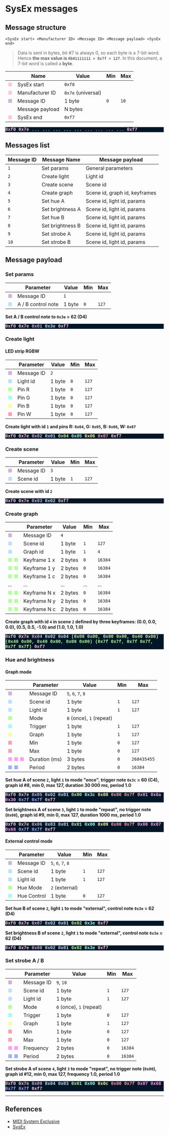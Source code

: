 # SysEx messages

## Message structure

`<SysEx start> <Manufacturer ID> <Message ID> <Message payload> <SysEx end>`

> Data is sent in bytes, bit #7 is always 0, so each byte is a 7-bit word. Hence **the max value is `0b01111111 = 0x7f = 127`**. In this document, a 7-bit word is called a **byte**.

|                              | Name            | Value              | Min | Max  |
| ---------------------------- | --------------- | ------------------ | --- | ---- |
| <span class="start">■</span> | SysEx start     | `0xf0`             |     |      |
| <span class="start">■</span> | Manufacturer ID | `0x7e` (universal) |     |      |
| <span class="first">■</span> | Message ID      | 1 byte             | `0` | `10` |
|                              | Message payload | N bytes            |     |      |
| <span class="end">■</span>   | SysEx end       | `0xf7`             |     |      |

<p class="code">
<span class="start">0xf0 0x7e</span>
<span class="first">...</span>
<span class="second">...</span>
<span class="third">...</span>
<span class="fourth">...</span>
<span class="fifth">...</span>
<span class="sixth">...</span>
<span class="seventh">...</span>
<span class="eighth">...</span>
<span class="ninth">...</span>
<span class="end">0xf7</span>
</p>

## Messages list

| Message ID | Message Name     | Message payload               |
| ---------- | ---------------- | ----------------------------- |
| `1`        | Set params       | General parameters            |
| `2`        | Create light     | Light id                      |
| `3`        | Create scene     | Scene id                      |
| `4`        | Create graph     | Scene id, graph id, keyframes |
| `5`        | Set hue A        | Scene id, light id, params    |
| `6`        | Set brightness A | Scene id, light id, params    |
| `7`        | Set hue B        | Scene id, light id, params    |
| `8`        | Set brightness B | Scene id, light id, params    |
| `9`        | Set strobe A     | Scene id, light id, params    |
| `10`       | Set strobe B     | Scene id, light id, params    |

## Message payload

### Set params

|                               | Parameter          | Value  | Min | Max   |
| ----------------------------- | ------------------ | ------ | --- | ----- |
| <span class="first">■</span>  | Message ID         | `1`    |
| <span class="second">■</span> | A / B control note | 1 byte | `0` | `127` |

**Set A / B control note to `0x3e` = 62 (D4)**

<p class="code">
<span class="start">0xf0 0x7e</span>
<span class="first">0x01</span>
<span class="second">0x3e</span>
<span class="end">0xf7</span>

### Create light

#### LED strip RGBW

|                               | Parameter  | Value  | Min | Max   |
| ----------------------------- | ---------- | ------ | --- | ----- |
| <span class="first">■</span>  | Message ID | `2`    |
| <span class="second">■</span> | Light id   | 1 byte | `0` | `127` |
| <span class="third">■</span>  | Pin R      | 1 byte | `0` | `127` |
| <span class="fourth">■</span> | Pin G      | 1 byte | `0` | `127` |
| <span class="fifth">■</span>  | Pin B      | 1 byte | `0` | `127` |
| <span class="sixth">■</span>  | Pin W      | 1 byte | `0` | `127` |

**Create light with id `1` and pins R: `0x04`, G: `0x05`, B: `0x06`, W: `0x07`**

<p class="code">
<span class="start">0xf0 0x7e</span>
<span class="first">0x02</span>
<span class="second">0x01</span>
<span class="third">0x04</span>
<span class="fourth">0x05</span>
<span class="fifth">0x06</span>
<span class="sixth">0x07</span>
<span class="end">0xf7</span>

### Create scene

|                               | Parameter  | Value  | Min | Max   |
| ----------------------------- | ---------- | ------ | --- | ----- |
| <span class="first">■</span>  | Message ID | `3`    |
| <span class="second">■</span> | Scene id   | 1 byte | `1` | `127` |

**Create scene with id `2`**

<p class="code">
<span class="start">0xf0 0x7e</span>
<span class="first">0x03</span>
<span class="second">0x02</span>
<span class="end">0xf7</span>
</p>

### Create graph

|                                | Parameter    | Value   | Min | Max     |
| ------------------------------ | ------------ | ------- | --- | ------- |
| <span class="first">■</span>   | Message ID   | `4`     |
| <span class="second">■</span>  | Scene id     | 1 byte  | `1` | `127`   |
| <span class="second">■</span>  | Graph id     | 1 byte  | `1` | `4`     |
| <span class="third">■ ■</span> | Keyframe 1 x | 2 bytes | `0` | `16384` |
| <span class="third">■ ■</span> | Keyframe 1 y | 2 bytes | `0` | `16384` |
| <span class="third">■ ■</span> | Keyframe 1 c | 2 bytes | `0` | `16384` |
| ...                            | ...          | ...     | ... | ...     |
| <span class="third">■ ■</span> | Keyframe N x | 2 bytes | `0` | `16384` |
| <span class="third">■ ■</span> | Keyframe N y | 2 bytes | `0` | `16384` |
| <span class="third">■ ■</span> | Keyframe N c | 2 bytes | `0` | `16384` |

**Create graph with id `4` in scene `2` defined by three keyframes: (0.0, 0.0, 0.0), (0.5, 0.5, -1.0) and (1.0, 1.0, 1.0)**

<p class="code">
<span class="start">0xf0 0x7e</span>
<span class="first">0x04</span>
<span class="second">0x02 0x04</span>
<span class="third">
(0x00 0x00, 0x00 0x00, 0x40 0x00) (0x40 0x00, 0x40 0x00, 0x00 0x00) (0x7f 0x7f, 0x7f 0x7f, 0x7f 0x7f)
</span>
<span class="end">0xf7</span>
</p>

### Hue and brightness

#### Graph mode

|                                   | Parameter     | Value                    | Min | Max         |
| --------------------------------- | ------------- | ------------------------ | --- | ----------- |
| <span class="first">■</span>      | Message ID    | `5`, `6`, `7`, `8`       |
| <span class="second">■</span>     | Scene id      | 1 byte                   | `1` | `127`       |
| <span class="second">■</span>     | Light id      | 1 byte                   | `1` | `127`       |
| <span class="third">■</span>      | Mode          | `0` (once), `1` (repeat) |
| <span class="fourth">■</span>     | Trigger       | 1 byte                   | `1` | `127`       |
| <span class="fifth">■</span>      | Graph         | 1 byte                   | `1` | `127`       |
| <span class="sixth">■</span>      | Min           | 1 byte                   | `0` | `127`       |
| <span class="seventh">■</span>    | Max           | 1 byte                   | `0` | `127`       |
| <span class="eighth">■ ■ ■</span> | Duration (ms) | 3 bytes                  | `0` | `268435455` |
| <span class="ninth">■ ■</span>    | Period        | 2 bytes                  | `0` | `16384`     |

**Set hue A of scene `2`, light `1` to mode "once", trigger note `0x3c` = 60 (C4), graph id #8, min 0, max 127, duration 30 000 ms, period 1.0**

<p class="code">
<span class="start">0xf0 0x7e</span>
<span class="first">0x05</span>
<span class="second">0x02 0x01</span>
<span class="third">0x00</span>
<span class="fourth">0x3c</span>
<span class="fifth">0x08</span>
<span class="sixth">0x00</span>
<span class="seventh">0x7f</span>
<span class="eighth"> 0x01 0x6a 0x30</span>
<span class="ninth">0x7f 0x7f</span>
<span class="end">0xf7</span>
</p>

**Set brightness A of scene `3`, light `1` to mode "repeat", no trigger note (`0x00`), graph id #9, min 0, max 127, duration 1000 ms, period 1.0**

<p class="code">
<span class="start">0xf0 0x7e</span>
<span class="first">0x06</span>
<span class="second">0x03 0x01</span>
<span class="third">0x01</span>
<span class="fourth">0x00</span>
<span class="fifth">0x09</span>
<span class="sixth">0x00</span>
<span class="seventh">0x7f</span>
<span class="eighth">0x00 0x07 0x68</span>
<span class="ninth">0x7f 0x7f</span>
<span class="end">0xf7</span>
</p>

#### External control mode

|                               | Parameter   | Value              | Min | Max   |
| ----------------------------- | ----------- | ------------------ | --- | ----- |
| <span class="first">■</span>  | Message ID  | `5`, `6`, `7`, `8` |
| <span class="second">■</span> | Scene id    | 1 byte             | `1` | `127` |
| <span class="second">■</span> | Light id    | 1 byte             | `1` | `127` |
| <span class="third">■</span>  | Hue Mode    | `2` (external)     |
| <span class="fourth">■</span> | Hue Control | 1 byte             | `0` | `127` |

**Set hue B of scene `2`, light `1` to mode "external", control note `0x3e` = 62 (D4)**

<p class="code">
<span class="start">0xf0 0x7e</span>
<span class="first">0x07</span>
<span class="second">0x02 0x01</span>
<span class="third">0x02</span>
<span class="fourth">0x3e</span>
<span class="end">0xf7</span>
</p>

**Set brightness B of scene `2`, light `1` to mode "external", control note `0x3e` = 62 (D4)**

<p class="code">
<span class="start">0xf0 0x7e</span>
<span class="first">0x08</span>
<span class="second">0x02 0x01</span>
<span class="third">0x02</span>
<span class="fourth">0x3e</span>
<span class="end">0xf7</span>
</p>

### Set strobe A / B

|                                 | Parameter  | Value                    | Min | Max     |
| ------------------------------- | ---------- | ------------------------ | --- | ------- |
| <span class="first">■</span>    | Message ID | `9`, `10`                |
| <span class="second">■</span>   | Scene id   | 1 byte                   | `1` | `127`   |
| <span class="second">■</span>   | Light id   | 1 byte                   | `1` | `127`   |
| <span class="third">■</span>    | Mode       | `0` (once), `1` (repeat) |
| <span class="fourth">■</span>   | Trigger    | 1 byte                   | `0` | `127`   |
| <span class="fifth">■</span>    | Graph      | 1 byte                   | `1` | `127`   |
| <span class="sixth">■</span>    | Min        | 1 byte                   | `0` | `127`   |
| <span class="seventh">■</span>  | Max        | 1 byte                   | `0` | `127`   |
| <span class="eighth">■ ■</span> | Frequency  | 2 bytes                  | `0` | `16384` |
| <span class="ninth">■ ■</span>  | Period     | 2 bytes                  | `0` | `16384` |

**Set strobe A of scene `4`, light `3` to mode "repeat", no trigger note (`0x00`), graph id #12, min 0, max 127, frequency 1.0, period 1.0**

<p class="code">
<span class="start">0xf0 0x7e</span>
<span class="first">0x09</span>
<span class="second">0x04 0x03</span>
<span class="third">0x01</span>
<span class="fourth">0x00</span>
<span class="fifth">0x0c</span>
<span class="sixth">0x00</span>
<span class="seventh">0x7f</span>
<span class="eighth">0x07 0x68</span>
<span class="ninth">0x7f 0x7f</span>
<span class="end">0xf7</span>
</p>

---

## References

- [MIDI System Exclusive](https://www.recordingblogs.com/wiki/midi-system-exclusive-message)
- [SysEx](http://midi.teragonaudio.com/tech/midispec/sysex.htm)

<style>
.code { font-family: "Courier New", monospace; font-weight: bold; background-color: #011627 }
.start, .end { color: #FFC8DD; }
.first { color: #CDB4DB; }
.second { color: #BDE0FE; }
.third { color: #B2FF9E; }
.fourth { color: #9EFFEC; }
.fifth { color: #F4FF9E; }
.sixth { color: #FF9EB1; }
.seventh { color: #FF9EB1; }
.eighth { color: #FF9EF2; }
.ninth { color: #9EB1FF; }
</style>
